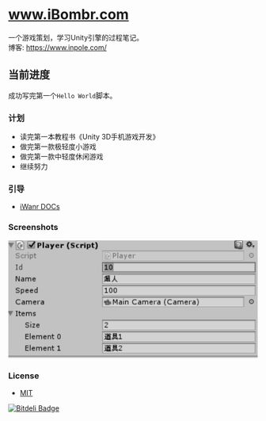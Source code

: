 www.iBombr.com
=====

一个游戏策划，学习Unity引擎的过程笔记。  
博客: https://www.inpole.com/

## 当前进度
成功写完第一个`Hello World`脚本。

### 计划
- 读完第一本教程书《Unity 3D手机游戏开发》
- 做完第一款极轻度小游戏
- 做完第一款中轻度休闲游戏
- 继续努力


### 引导
* [iWanr DOCs](https://doc.iwanr.com)

### Screenshots

![dbyll-screenshot](	assets/media/serialization1.png)

### License
- [MIT](http://opensource.org/licenses/MIT)



[![Bitdeli Badge](https://d2weczhvl823v0.cloudfront.net/dbtek/dbyll/trend.png)](https://bitdeli.com/free "Bitdeli Badge")

